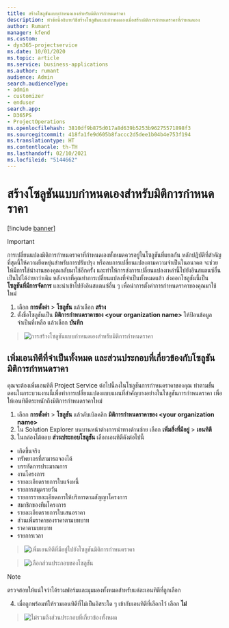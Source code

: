 ```yaml
---
title: สร้างโซลูชันแบบกำหนดเองสำหรับมิติการกำหนดราคา
description: หัวข้อนี้อธิบายวิธีสร้างโซลูชันแบบกำหนดเองเมื่อสร้างมิติการกำหนดราคาที่กำหนดเอง
author: Rumant
manager: kfend
ms.custom:
- dyn365-projectservice
ms.date: 10/01/2020
ms.topic: article
ms.service: business-applications
ms.author: rumant
audience: Admin
search.audienceType:
- admin
- customizer
- enduser
search.app:
- D365PS
- ProjectOperations
ms.openlocfilehash: 3810df9b875d017a8d639b5253b96275571898f3
ms.sourcegitcommit: 418fa1fe9d605b8faccc2d5dee1b04b4e753f194
ms.translationtype: HT
ms.contentlocale: th-TH
ms.lasthandoff: 02/10/2021
ms.locfileid: "5144662"
---
```

# <a name="create-custom-solutions-for-pricing-dimensions"></a>สร้างโซลูชันแบบกำหนดเองสำหรับมิติการกำหนดราคา

[!include [banner](../includes/psa-now-project-operations.md)]

> [!IMPORTANT]
> การเปลี่ยนแปลงมิติการกำหนดราคาที่กำหนดเองทั้งหมดควรอยู่ในโซลูชันที่แยกกัน หลักปฏิบัติที่สำคัญที่สุดนี้ให้ความยืดหยุ่นสำหรับการปรับปรุง หรือลบการเปลี่ยนแปลงตามความจำเป็นในอนาคต จะช่วยให้มีการใช้นำงานของคุณกลับมาใช้อีกครััง และทำให้การส่งการเปลี่ยนแปลงเหล่านี้ไปยังอินสแตนซ์อื่นเป็นไปได้ง่ายกว่าเดิม หลังจากที่คุณทำการเปลี่ยนแปลงที่จำเป็นทั้งหมดแล้ว ส่งออกโซลูชันนี้เป็น **โซลูชันที่มีการจัดการ** และนำเข้าไปยังอินสแตนซ์อื่น ๆ เพื่อนำการตั้งค่าการกำหนดราคาของคุณมาใช้ใหม่

1. เลือก **การตั้งค่า** > **โซลูชัน** แล้วเลือก **สร้าง** 
2. ตั้งชื่อโซลูชันเป็น **มิติการกำหนดราคาของ \<your organization name>** ให้ป้อนข้อมูลจำเป็นที่เหลือ แล้วเลือก **บันทึก**

> ![การสร้างโซลูชันแบบกำหนดเองสำหรับมิติการกำหนดราคา](media/Creation-of-custom-pricing-dimension-solution.PNG)
  
## <a name="add-all-required-entities-and-related-components-to-the-pricing-dimension-solution"></a>เพิ่มเอนทิตีที่จำเป็นทั้งหมด และส่วนประกอบที่เกี่ยวข้องกับโซลูชันมิติการกำหนดราคา
คุณจะต้องเพิ่มเอนทิตี Project Service ต่อไปนี้ลงในโซลูชันการกำหนดราคาของคุณ ทำตามขั้นตอนในกระบวนงานนี้เพื่อทำการเปลี่ยนแปลงแบบแผนที่สำคัญบางอย่างในโซลูชันการกำหนดราคา เพื่อให้เอนทิตีตระหนักถึงมิติการกำหนดราคาใหม่

1. เลือก **การตั้งค่า** > **โซลูชัน** แล้วดับเบิลคลิก **มิติการกำหนดราคาของ \<your organization name>** 
2. ใน Solution Explorer บนบานหน้าต่างการนำทางด้านซ้าย เลือก **เพิ่มสิ่งที่มีอยู่** > **เอนทิตี**
3. ในกล่องโต้ตอบ **ส่วนประกอบโซลูชัน** เลือกเอนทิตีดังต่อไปนี้

- เกิดขึ้นจริง
- ทรัพยากรที่สามารถจองได้
- บรรทัดการประมาณการ
- งานโครงการ
- รายละเอียดรายการใบแจ้งหนี้
- รายการสมุดรายวัน
- รายการรายละเอียดการให้บริการตามสัญญาโครงการ
- สมาชิกของทีมโครงการ
- รายละเอียดรายการใบเสนอราคา
- ส่วนเพิ่มราคาของราคาตามบทบาท
- ราคาตามบทบาท 
- รายการเวลา 

> ![เพิ่มเอนทิตีที่มีอยู่ไปยังโซลูชันมิติการกำหนดราคา](media/Existing-entities-to-PD-solution.png)

> ![เลือกส่วนประกอบของโซลูชัน](media/Dimension-Components.png)

> [!NOTE]
> ตรวจสอบให้แน่ใจว่าได้รวมฟอร์มและมุมมองทั้งหมดสำหรับแต่ละเอนทิตีที่ถูกเลือก

4. เมื่อถูกพร้อมท์ให้รวมเอนทิตีที่ไม่เป็นอิสระใด ๆ เข้ากับเอนทิตีที่เลือกไว้ เลือก **ไม่**

> ![ไม่รวมถึงส่วนประกอบที่เกี่ยวข้องทั้งหมด](media/Do-not-include-required.png)


